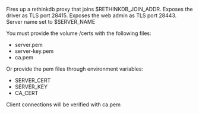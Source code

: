 Fires up a rethinkdb proxy that joins $RETHINKDB_JOIN_ADDR.
Exposes the driver as TLS port 28415.
Exposes the web admin as TLS port 28443.
Server name set to $SERVER_NAME

You must provide the volume /certs with the following files:

* server.pem
* server-key.pem
* ca.pem

Or provide the pem files through environment variables:

* SERVER_CERT
* SERVER_KEY
* CA_CERT

Client connections will be verified with ca.pem
